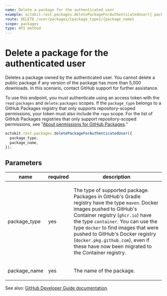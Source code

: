 ```yaml
---
name: Delete a package for the authenticated user
example: octokit.rest.packages.deletePackageForAuthenticatedUser({ package_type, package_name })
route: DELETE /user/packages/{package_type}/{package_name}
scope: packages
type: API method
---
```


# Delete a package for the authenticated user

Deletes a package owned by the authenticated user. You cannot delete a public package if any version of the package has more than 5,000 downloads. In this scenario, contact GitHub support for further assistance.

To use this endpoint, you must authenticate using an access token with the `read:packages` and `delete:packages` scopes.
If the `package_type` belongs to a GitHub Packages registry that only supports repository-scoped permissions, your token must also include the `repo` scope. For the list of GitHub Packages registries that only support repository-scoped permissions, see "[About permissions for GitHub Packages](https://docs.github.com/packages/learn-github-packages/about-permissions-for-github-packages#permissions-for-repository-scoped-packages)."

```js
octokit.rest.packages.deletePackageForAuthenticatedUser({
  package_type,
  package_name,
});
```

## Parameters

<table>
  <thead>
    <tr>
      <th>name</th>
      <th>required</th>
      <th>description</th>
    </tr>
  </thead>
  <tbody>
    <tr><td>package_type</td><td>yes</td><td>

The type of supported package. Packages in GitHub's Gradle registry have the type `maven`. Docker images pushed to GitHub's Container registry (`ghcr.io`) have the type `container`. You can use the type `docker` to find images that were pushed to GitHub's Docker registry (`docker.pkg.github.com`), even if these have now been migrated to the Container registry.

</td></tr>
<tr><td>package_name</td><td>yes</td><td>

The name of the package.

</td></tr>
  </tbody>
</table>

See also: [GitHub Developer Guide documentation](https://docs.github.com/rest/reference/packages#delete-a-package-for-the-authenticated-user).
